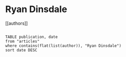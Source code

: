 # Ryan Dinsdale

[[authors]]

```dataview

TABLE publication, date
from "articles"
where contains(flat(list(author)), "Ryan Dinsdale")
sort date DESC

```